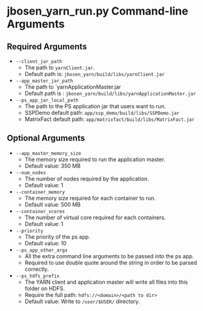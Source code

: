 # jbosen_yarn_run.py Command-line Arguments

## Required Arguments
* `--client_jar_path`
  * The path to `yarnClient.jar`.
  * Default path is: `jbosen_yarn/build/libs/yarnClient.jar`
* `--app_master_jar_path`
  * The path to `yarnApplicationMaster.jar
  * Default path is : `jbosen_yarn/build/libs/yarnApplicationMaster.jar`
* `--ps_app_jar_local_path`
  * The path to the PS application jar that users want to run.
  * SSPDemo default path: `app/ssp_demo/build/libs/SSPDemo.jar`
  * MatrixFact default path: `app/matrixfact/build/libs/MatrixFact.jar`

## Optional Arguments
* `--app_master_memory_size`
  * The memory size required to run the application master.
  * Default value: 350 MB
* `--num_nodes`
  * The number of nodes required by the application.
  * Default value: 1
* `--container_memory`
  * The memory size required for each container to run.
  * Default value: 500 MB
* `--container_vcores`
  * The number of virtual core required for each containers.
  * Default value: 1
* `--priority`
  * The priority of the ps app.
  * Default value: 10
* `--ps_app_other_args`
  * All the extra command line arguments to be passed into the ps app.
  * Required to use double quote around the string in order to be parsed correctly.
* `--ps_hdfs_prefix`
  * The YARN client and application master will write all files into this folder on HDFS.
  * Require the full path: `hdfs://<domain>/<path to dir>`
  * Default value: Write to `/user/$USER/` directory.
 
